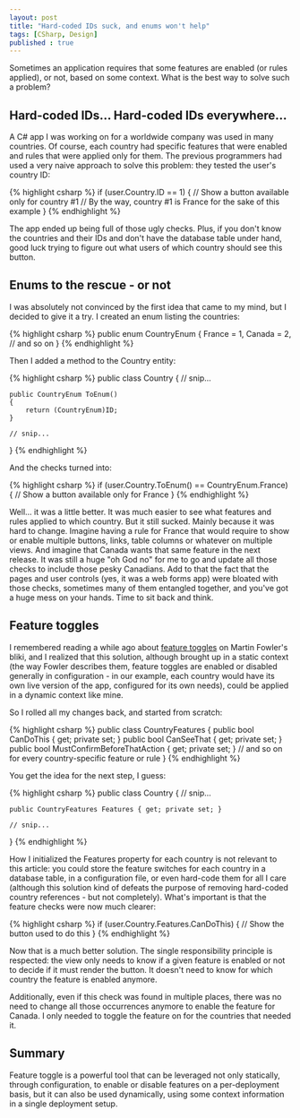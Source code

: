 ```yaml
---
layout: post
title: "Hard-coded IDs suck, and enums won't help"
tags: [CSharp, Design]
published : true
--- 
```


Sometimes an application requires that some features are enabled (or rules applied), or not, 
based on some context. What is the best way to solve such a problem?

## Hard-coded IDs... Hard-coded IDs everywhere...

A C# app I was working on for a worldwide company was used in many countries. Of course, each 
country had specific features that were enabled and rules that were applied only for them. 
The previous programmers had used a very naive approach to solve this problem: they tested 
the user's country ID:

{% highlight csharp %}
if (user.Country.ID == 1)
{
    // Show a button available only for country #1
    // By the way, country #1 is France for the sake of this example
}
{% endhighlight %}

The app ended up being full of those ugly checks. Plus, if you don't know the countries and 
their IDs and don't have the database table under hand, good luck trying to figure out what 
users of which country should see this button.

## Enums to the rescue - or not

I was absolutely not convinced by the first idea that came to my mind, but I decided to give 
it a try. I created an enum listing the countries:

{% highlight csharp %}
public enum CountryEnum
{
    France = 1,
    Canada = 2,
    // and so on
}
{% endhighlight %}

Then I added a method to the Country entity:

{% highlight csharp %}
public class Country
{
    // snip...

    public CountryEnum ToEnum()
    {
        return (CountryEnum)ID;
    }

    // snip...
}
{% endhighlight %}

And the checks turned into:


{% highlight csharp %}
if (user.Country.ToEnum() == CountryEnum.France)
{
    // Show a button available only for France
}
{% endhighlight %}

Well... it was a little better. It was much easier to see what features and rules applied 
to which country. But it still sucked. Mainly because it was hard to change. Imagine 
having a rule for France that would require to show or enable multiple buttons, links, 
table columns or whatever on multiple views. And imagine that Canada wants that same 
feature in the next release. It was still a huge "oh God no" for me to go and update all 
those checks to include those pesky Canadians. Add to that the fact that the pages and user 
controls (yes, it was a web forms app) were bloated with those checks, sometimes many of 
them entangled together, and you've got a huge mess on your hands. Time to sit back and think.

## Feature toggles

I remembered reading a while ago about 
[feature toggles](https://martinfowler.com/bliki/FeatureToggle.html) on Martin Fowler's bliki, 
and I realized that this solution, although brought up in a static context (the way Fowler 
describes them, feature toggles are enabled or disabled generally in configuration - in our 
example, each country would have its own live version of the app, configured for its own 
needs), could be applied in a dynamic context like mine.

So I rolled all my changes back, and started from scratch:

{% highlight csharp %}
public class CountryFeatures
{
    public bool CanDoThis { get; private set; }
    public bool CanSeeThat { get; private set; }
    public bool MustConfirmBeforeThatAction { get; private set; }
    // and so on for every country-specific feature or rule
}
{% endhighlight %}

You get the idea for the next step, I guess:

{% highlight csharp %}
public class Country
{
    // snip...

    public CountryFeatures Features { get; private set; }

    // snip...
}
{% endhighlight %}

How I initialized the Features property for each country is not relevant to this article: 
you could store the feature switches for each country in a database table, in a 
configuration file, or even hard-code them for all I care (although this solution kind of 
defeats the purpose of removing hard-coded country references - but not completely). 
What's important is that the feature checks were now much clearer:

{% highlight csharp %}
if (user.Country.Features.CanDoThis)
{
    // Show the button used to do this
}
{% endhighlight %}

Now that is a much better solution. The single responsibility principle is respected: 
the view only needs to know if a given feature is enabled or not to decide if it must 
render the button. It doesn't need to know for which country the feature is enabled anymore.

Additionally, even if this check was found in multiple places, there was no need to change 
all those occurrences anymore to enable the feature for Canada. I only needed to toggle the 
feature on for the countries that needed it.

## Summary

Feature toggle is a powerful tool that can be leveraged not only statically, through 
configuration, to enable or disable features on a per-deployment basis, but it can also be 
used dynamically, using some context information in a single deployment setup.